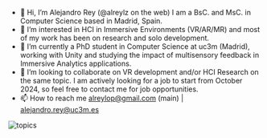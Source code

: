 - 👋 Hi, I’m Alejandro Rey (@alreylz on the web) I am a BsC. and MsC. in Computer Science based in Madrid, Spain.
- 👀 I’m interested in HCI in Immersive Environments (VR/AR/MR) and most of my work has been on research and solo development.
- 🌱 I’m currently a PhD student in Computer Science at uc3m (Madrid), working with Unity and studying the impact of multisensory feedback in Immersive Analytics applications. 
- 💞️ I’m looking to collaborate on VR development and/or HCI Research on the same topic. I am actively looking for a job to start from October 2024, so feel free to contact me for job opportunities.
- 📫 How to reach me alreylop@gmail.com (main) | alejandro.rey@uc3m.es


![topics](https://github.com/user-attachments/assets/e5dfe348-144f-4f2c-9558-a8676565bb2a)

<!---
coredamnwork/coredamnwork is a ✨ special ✨ repository because its `README.md` (this file) appears on your GitHub profile.
You can click the Preview link to take a look at your changes.
--->
